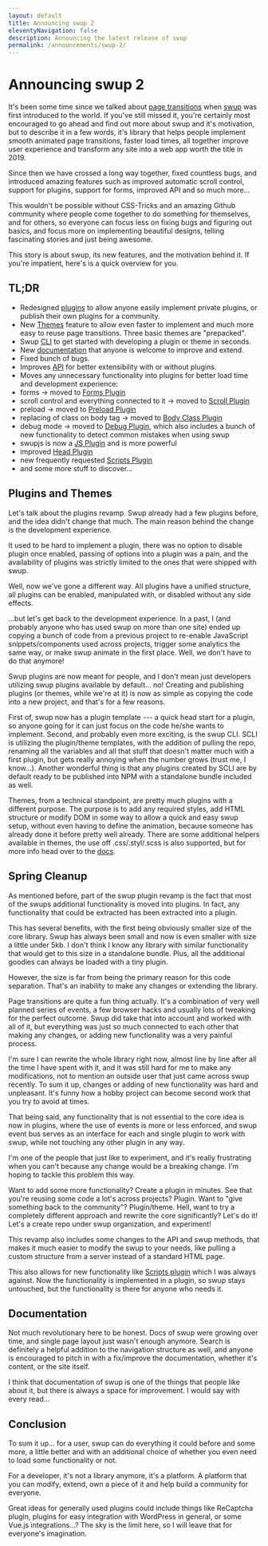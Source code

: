 ```yaml
---
layout: default
title: Announcing swup 2
eleventyNavigation: false
description: Announcing the latest release of swup
permalink: /announcements/swup-2/
---
```


# Announcing swup 2

It's been some time since we talked about [page transitions](https://css-tricks.com/page-transitions-for-everyone/) when [swup](https://github.com/gmrchk/swup) was first introduced to the world. If you've still missed it, you're certainly most encouraged to go ahead and find out more about swup and it's motivation, but to describe it in a few words, it's library that helps people implement smooth animated page transitions, faster load times, all together improve user experience and transform any site into a web app worth the title in 2019.

Since then we have crossed a long way together, fixed countless bugs, and introduced amazing features such as improved automatic scroll control, support for plugins, support for forms, improved API and so much more...

This wouldn't be possible without CSS-Tricks and an amazing Github community where people come together to do something for themselves, and for others, so everyone can focus less on fixing bugs and figuring out basics, and focus more on implementing beautiful designs, telling fascinating stories and just being awesome.

This story is about swup, its new features, and the motivation behind it. If you're impatient, here's is a quick overview for you.

## TL;DR

- Redesigned [plugins](/plugins) to allow anyone easily implement private plugins, or publish their own plugins for a community.
- New [Themes](/themes) feature to allow even faster to implement and much more easy to reuse page transitions. Three basic themes are "prepacked".
- Swup [CLI](/cli) to get started with developing a plugin or theme in seconds.
- New [documentation](/) that anyone is welcome to improve and extend.
- Fixed bunch of bugs.
- Improves [API](/api) for better extensibility with or without plugins.
- Moves any unnecessary functionality into plugins for better load time and development experience:
- forms → moved to [Forms Plugin](/plugins/forms-plugin)
- scroll control and everything connected to it → moved to [Scroll Plugin](/plugins/scroll-plugin)
- preload → moved to [Preload Plugin](/plugins/preload-plugin)
- replacing of class on body tag → moved to [Body Class Plugin](/plugins/body-class-plugin)
- debug mode → moved to [Debug Plugin](/plugins/debug-plugin), which also includes a bunch of new functionality to detect common mistakes when using swup
- swupjs is now a [JS Plugin](/plugins/js-plugin) and is more powerful
- improved [Head Plugin](/plugins/head-plugin)
- new frequently requested [Scripts Plugin](/plugins/scripts-plugin)
- and some more stuff to discover...

## Plugins and Themes

Let's talk about the plugins revamp. Swup already had a few plugins before, and the idea didn't change that much. The main reason behind the change is the development experience.

It used to be hard to implement a plugin, there was no option to disable plugin once enabled, passing of options into a plugin was a pain, and the availability of plugins was strictly limited to the ones that were shipped with swup.

Well, now we've gone a different way. All plugins have a unified structure, all plugins can be enabled, manipulated with, or disabled without any side effects.

...but let's get back to the development experience. In a past, I (and probably anyone who has used swup on more than one site) ended up copying a bunch of code from a previous project to re-enable JavaScript snippets/components used across projects, trigger some analytics the same way, or make swup animate in the first place. Well, we don't have to do that anymore!

Swup plugins are now meant for people, and I don't mean just developers utilizing swup plugins available by default... no! Creating and publishing plugins (or themes, while we're at it) is now as simple as copying the code into a new project, and that's for a few reasons.

First of, swup now has a plugin template --- a quick head start for a plugin, so anyone going for it can just focus on the code he/she wants to implement. Second, and probably even more exciting, is the swup CLI. SCLI is utilizing the plugin/theme templates, with the addition of pulling the repo, renaming all the variables and all that stuff that doesn't matter much with a first plugin, but gets really annoying when the number grows (trust me, I know...). Another wonderful thing is that any plugins created by SCLI are by default ready to be published into NPM with a standalone bundle included as well.

Themes, from a technical standpoint, are pretty much plugins with a different purpose. The purpose is to add any required styles, add HTML structure or modify DOM in some way to allow a quick and easy swup setup, without even having to define the animation, because someone has already done it before pretty well already. There are some additional helpers available in themes, the use off .css/.styl/.scss is also supported, but for more info head over to the [docs](/themes/create-theme).

## Spring Cleanup

As mentioned before, part of the swup plugin revamp is the fact that most of the swups additional functionality is moved into plugins. In fact, any functionality that could be extracted has been extracted into a plugin.

This has several benefits, with the first being obviously smaller size of the core library. Swup has always been small and now is even smaller with size a little under 5kb. I don't think I know any library with similar functionality that would get to this size in a standalone bundle. Plus, all the additional goodies can always be loaded with a tiny plugin.

However, the size is far from being the primary reason for this code separation. That's an inability to make any changes or extending the library.

Page transitions are quite a fun thing actually. It's a combination of very well planned series of events, a few browser hacks and usually lots of tweaking for the perfect outcome. Swup did take that into account and worked with all of it, but everything was just so much connected to each other that making any changes, or adding new functionality was a very painful process.

I'm sure I can rewrite the whole library right now, almost line by line after all the time I have spent with it, and it was still hard for me to make any modifications, not to mention an outside user that just came across swup recently. To sum it up, changes or adding of new functionality was hard and unpleasant. It's funny how a hobby project can become second work that you try to avoid at times.

That being said, any functionality that is not essential to the core idea is now in plugins, where the use of events is more or less enforced, and swup event bus serves as an interface for each and single plugin to work with swup, while not touching any other plugin in any way.

I'm one of the people that just like to experiment, and it's really frustrating when you can't because any change would be a breaking change. I'm hoping to tackle this problem this way.

Want to add some more functionality? Create a plugin in minutes. See that you're reusing some code a lot's across projects? Plugin. Want to "give something back to the community"? Plugin/theme. Hell, want to try a completely different approach and rewrite the core significantly? Let's do it! Let's a create repo under swup organization, and experiment!

This revamp also includes some changes to the API and swup methods, that makes it much easier to modify the swup to your needs, like pulling a custom structure from a server instead of a standard HTML page.

This also allows for new functionality like [Scripts plugin](/plugins/scroll-plugin) which I was always against. Now the functionality is implemented in a plugin, so swup stays untouched, but the functionality is there for anyone who needs it.

## Documentation

Not much revolutionary here to be honest. Docs of swup were growing over time, and single page layout just wasn't enough anymore. Search is definitely a helpful addition to the navigation structure as well, and anyone is encouraged to pitch in with a fix/improve the documentation, whether it's content, or the site itself.

I think that documentation of swup is one of the things that people like about it, but there is always a space for improvement. I would say with every read...

## Conclusion

To sum it up... for a user, swup can do everything it could before and some more, a little better and with an additional choice of whether you even need to load some functionality or not.

For a developer, it's not a library anymore, it's a platform. A platform that you can modify, extend, own a piece of it and help build a community for everyone.

Great ideas for generally used plugins could include things like ReCaptcha plugin, plugins for easy integration with WordPress in general, or some Vue.js integrations...? The sky is the limit here, so I will leave that for everyone's imagination.
